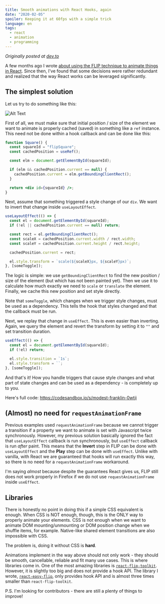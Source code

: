 ```yaml
---
title: Smooth animations with React Hooks, again
date: "2020-02-05"
spoiler: Keeping it at 60fps with a simple trick
language: en
tags:
  - react
  - animation
  - programming
---
```


_Originally posted at [dev.to](https://dev.to/jlkiri/smooth-animations-with-react-hooks-again-51a4)_

A few months ago I wrote [about using the FLIP technique to animate things in React](https://dev.to/jlkiri/flip-animation-but-with-react-hooks-5g9d). Since then, I've found that some decisions were rather redundant and realized that the way React works can be leveraged significantly.

## The simplest solution

Let us try to do something like this:

![Alt Text](https://dev-to-uploads.s3.amazonaws.com/i/u7lvay669u0p1p0xqk7k.gif)

First of all, we must make sure that initial position / size of the element we want to animate is properly cached (saved) in something like a `ref` instance. This need not be done within a hook callback and can be done like this:

```jsx
function Square() {
  const squareId = "flipSquare";
  const cachedPosition = useRef();

  const elm = document.getElementById(squareId);

  if (elm && cachedPosition.current == null) {
    cachedPosition.current = elm.getBoundingClientRect();
  }

  return <div id={squareId} />;
}
```

Next, assume that something triggered a style change of our `div`. We want to invert that change inside `useLayoutEffect`.

```javascript
useLayoutEffect(() => {
  const el = document.getElementById(squareId);
  if (!el || cachedPosition.current == null) return;

  const rect = el.getBoundingClientRect();
  const scaleX = cachedPosition.current.width / rect.width;
  const scaleY = cachedPosition.current.height / rect.height;

  cachedPosition.current = rect;

  el.style.transform = `scale(${scaleX}px, ${scaleY}px)`;
}, [someToggle]);
```

The logic is simple: we use `getBoundingClientRect` to find the new position / size of the element (but which has not been painted yet). Then we use it to calculate how much exactly we need to `scale` or `translate` the element. Finally, we cache this new position and set style directly.

Note that `someToggle`, which changes when we trigger style changes, must be used as a dependency. This tells the hook that styles changed and that the callback must be run.

Next, we replay that change in `useEffect`. This is even easier than inverting. Again, we query the element and revert the transform by setting it to `""` and set transition duration.

```javascript
useEffect(() => {
  const el = document.getElementById(squareId);
  if (!el) return;

  el.style.transition = `1s`;
  el.style.transform = ``;
}, [someToggle]);
```

And that's it! How you handle triggers that cause style changes and what part of state changes and can be used as a dependency - is completely up to you.

Here's full code:
https://codesandbox.io/s/modest-franklin-0wtji

## (Almost) no need for `requestAnimationFrame`

Previous examples used `requestAnimationFrame` because we cannot trigger a transition if a property we want to animate is set with Javascript twice synchronously. However, my previous solution basically ignored the fact that `useLayoutEffect` callback is run synchronously, but `useEffect` callback is run _after_ paint. This means that the **Invert** step in FLIP can be done with `useLayoutEffect` and the **Play** step can be done with `useEffect`. Unlike with vanilla, with React we are guaranteed that hooks will run exactly this way, so there is no need for a `requestAnimationFrame` workaround.

I'm saying _almost_ because despite the guarantees React gives us, FLIP still does not work properly in Firefox if we do not use `requestAnimationFrame` inside `useEffect`.

## Libraries

There is honestly no point in doing this if a simple CSS equivalent is enough. When CSS is NOT enough, though, this is the ONLY way to properly animate your elements. CSS is not enough when we want to animate DOM mounting/unmounting or DOM position change when we shuffle items, for example. Native-like shared element transitions are also impossible with CSS.

The problem is, doing it without CSS is **hard**.

Animations implement in the way above should not only work - they should be smooth, cancellable, reliable and fit many use cases. This is where libraries come in. One of the most amazing libraries is [`react-flip-toolkit`](https://github.com/aholachek/react-flip-toolkit). However, it is slightly too big and does not provide a hook API. The library I wrote, [`react-easy-flip`](https://github.com/jlkiri/react-easy-flip), only provides hook API and is almost three times smaller than `react-flip-toolkit`.

P.S. I'm looking for contributors - there are still a plenty of things to improve!
